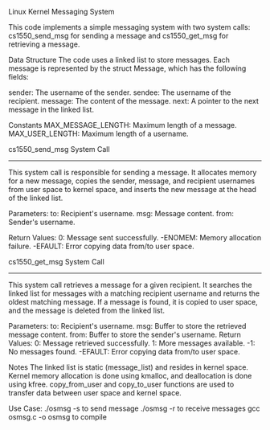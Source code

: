 
Linux Kernel Messaging System

This code implements a simple messaging system with two system calls: cs1550_send_msg for sending a message and cs1550_get_msg for retrieving a message.

Data Structure
The code uses a linked list to store messages. Each message is represented by the struct Message, which has the following fields:

sender: The username of the sender.
sendee: The username of the recipient.
message: The content of the message.
next: A pointer to the next message in the linked list.

Constants
MAX_MESSAGE_LENGTH: Maximum length of a message.
MAX_USER_LENGTH: Maximum length of a username.


cs1550_send_msg System Call
_______________________________
This system call is responsible for sending a message. It allocates memory for a new message, copies the sender, message, and recipient usernames from user space to kernel space, and inserts the new message at the head of the linked list.

Parameters:
to: Recipient's username.
msg: Message content.
from: Sender's username.

Return Values:
0: Message sent successfully.
-ENOMEM: Memory allocation failure.
-EFAULT: Error copying data from/to user space.


cs1550_get_msg System Call
_______________________________
This system call retrieves a message for a given recipient. It searches the linked list for messages with a matching recipient username and returns the oldest matching message. If a message is found, it is copied to user space, and the message is deleted from the linked list.

Parameters:
to: Recipient's username.
msg: Buffer to store the retrieved message content.
from: Buffer to store the sender's username.
Return Values:
0: Message retrieved successfully.
1: More messages available.
-1: No messages found.
-EFAULT: Error copying data from/to user space.

Notes
The linked list is static (message_list) and resides in kernel space.
Kernel memory allocation is done using kmalloc, and deallocation is done using kfree.
copy_from_user and copy_to_user functions are used to transfer data between user space and kernel space.

Use Case:
./osmsg -s <sendee> <msg> to send message
./osmsg -r to receive messages
gcc osmsg.c -o osmsg to compile

